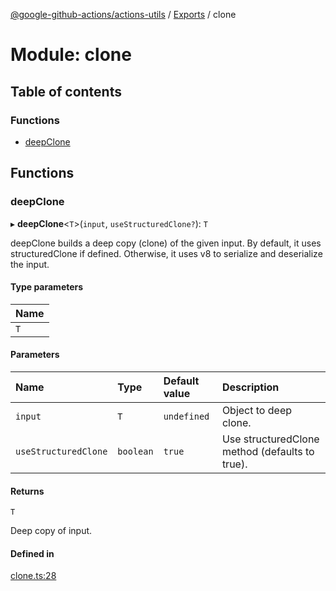 [@google-github-actions/actions-utils](../README.md) / [Exports](../modules.md) / clone

# Module: clone

## Table of contents

### Functions

- [deepClone](clone.md#deepclone)

## Functions

### deepClone

▸ **deepClone**<`T`\>(`input`, `useStructuredClone?`): `T`

deepClone builds a deep copy (clone) of the given input. By default, it uses
structuredClone if defined. Otherwise, it uses v8 to serialize and
deserialize the input.

#### Type parameters

| Name |
| :------ |
| `T` |

#### Parameters

| Name | Type | Default value | Description |
| :------ | :------ | :------ | :------ |
| `input` | `T` | `undefined` | Object to deep clone. |
| `useStructuredClone` | `boolean` | `true` | Use structuredClone method (defaults to true). |

#### Returns

`T`

Deep copy of input.

#### Defined in

[clone.ts:28](https://github.com/google-github-actions/actions-utils/blob/main/src/clone.ts#L28)
